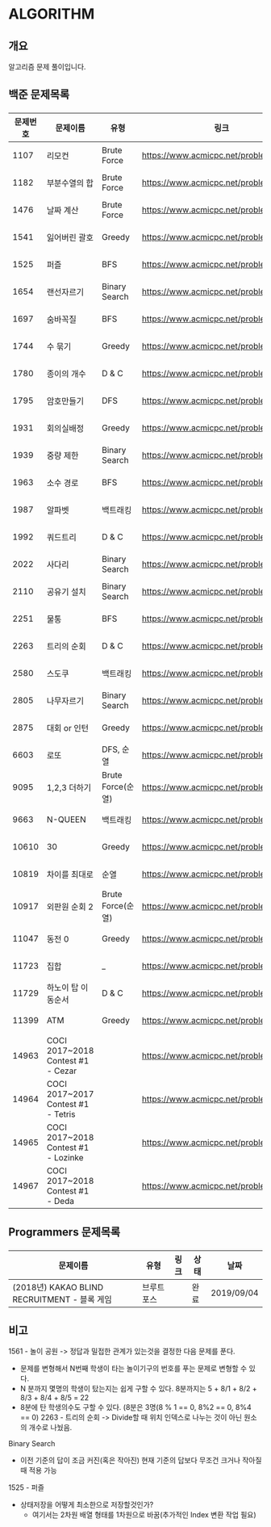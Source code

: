 # ALGORITHM

## 개요
알고리즘 문제 풀이입니다.

## 백준 문제목록
###
문제번호 | 문제이름 | 유형 | 링크 | 상태 | 날짜
--- | --- | --- | --- | --- | ---
1107 | 리모컨 | Brute Force | https://www.acmicpc.net/problem/1107 | 완료 | 2019/09/03
1182 | 부분수열의 합 | Brute Force | https://www.acmicpc.net/problem/1182 | 완료 | 2019/09/11
1476 | 날짜 계산 | Brute Force | https://www.acmicpc.net/problem/1476 | 완료 | 2019/09/03
1541 | 잃어버린 괄호 | Greedy | https://www.acmicpc.net/problem/1541 | 완료 | 2019/08/26
1525 | 퍼즐 | BFS | https://www.acmicpc.net/problem/1654 | 완료 | 2019/09/09
1654 | 랜선자르기 | Binary Search | https://www.acmicpc.net/problem/2805 | 완료 | 2019/08/30
1697 | 숨바꼭질 | BFS | https://www.acmicpc.net/problem/1697 | 완료 | 2019/09/04
1744 | 수 묶기 | Greedy | https://www.acmicpc.net/problem/1744 | 완료 | 2019/08/27
1780 | 종이의 개수 | D & C | https://www.acmicpc.net/problem/1780 | 완료 | 2019/08/27
1795 | 암호만들기 | DFS | https://www.acmicpc.net/problem/1795 | 완료 | 2019/09/10
1931 | 회의실배정 | Greedy | https://www.acmicpc.net/problem/1931 | 완료 | 2019/08/27
1939 | 중량 제한 | Binary Search | https://www.acmicpc.net/problem/1939 | 완료 | 2019/08/31
1963 | 소수 경로 | BFS | https://www.acmicpc.net/problem/1963 | 완료 | 2019/09/04
1987 | 알파벳 | 백트래킹 | https://www.acmicpc.net/problem/1987 | 완료 | 2019/09/11
1992 | 쿼드트리 | D & C | https://www.acmicpc.net/problem/1992 | 완료 | 2019/08/28
2022 | 사다리 | Binary Search | https://www.acmicpc.net/problem/1992 | 완료 | 2019/08/31
2110 | 공유기 설치 | Binary Search | https://www.acmicpc.net/problem/2110 | 완료 | 2019/08/30
2251 | 물통 | BFS | https://www.acmicpc.net/problem/2251 | 완료 | 2019/09/06
2263 | 트리의 순회 | D & C | https://www.acmicpc.net/problem/2263 | 완료 | 2019/08/27
2580 | 스도쿠 | 백트래킹 | https://www.acmicpc.net/problem/2580 | 완료 | 2019/09/10
2805 | 나무자르기 | Binary Search | https://www.acmicpc.net/problem/2805 | 완료 | 2019/08/30
2875 | 대회 or 인턴 | Greedy | https://www.acmicpc.net/problem/2875 | 완료 | 2019/08/27
6603 | 로또 | DFS, 순열 | https://www.acmicpc.net/problem/6603 | 완료 | 2019/09/04
9095 | 1,2,3 더하기 | Brute Force(순열) | https://www.acmicpc.net/problem/9095 | 완료 | 2019/09/04
9663 | N-QUEEN | 백트래킹 | https://www.acmicpc.net/problem/9663 | 완료 | 2019/09/10
10610 | 30 | Greedy | https://www.acmicpc.net/problem/10610 | 완료 | 2019/08/27
10819 | 차이를 최대로 | 순열 | https://www.acmicpc.net/problem/10819 | 완료 | 2019/09/04
10917 | 외판원 순회 2 | Brute Force(순열) | https://www.acmicpc.net/problem/10917 | 완료 | 2019/09/04
11047 | 동전 0 | Greedy | https://www.acmicpc.net/problem/11047 | 완료 | 2019/08/27
11723 | 집합 | _ | https://www.acmicpc.net/problem/11723 | 완료 | 2019/09/01
11729 | 하노이 탑 이동순서 | D & C | https://www.acmicpc.net/problem/11729 | 완료 | 2018/08/27
11399 | ATM | Greedy | https://www.acmicpc.net/problem/11399 | 완료 | 2019/08/26
14963 | COCI 2017~2018 Contest #1 - Cezar |  | https://www.acmicpc.net/problem/14963 | 완료
14964 | COCI 2017~2017 Contest #1 - Tetris | | https://www.acmicpc.net/problem/14964 | 완료
14965 | COCI 2017~2018 Contest #1 - Lozinke | | https://www.acmicpc.net/problem/14965 | 완료
14967 | COCI 2017~2018 Contest #1 - Deda | | https://www.acmicpc.net/problem/14967 | X

## Programmers 문제목록
###
문제이름 | 유형 | 링크 | 상태 | 날짜
--- | --- | --- | --- | ---
(2018년) KAKAO BLIND RECRUITMENT - 블록 게임 | 브루트 포스 | | 완료 | 2019/09/04

## 비고
1561 - 놀이 공원
-> 정답과 밀접한 관계가 있는것을 결정한 다음 문제를 푼다.
 - 문제를 변형해서 N번째 학생이 타는 놀이기구의 번호를 푸는 문제로 변형할 수 있다.
 - N 분까지 몇명의 학생이 탔는지는 쉽게 구할 수 있다. 8분까지는 5 + 8/1 + 8/2 + 8/3 + 8/4 + 8/5 = 22
 - 8분에 탄 학생의수도 구할 수 있다. (8분은 3명(8 % 1 == 0, 8%2 == 0, 8%4 == 0)
2263 - 트리의 순회
-> Divide할 때 위치 인덱스로 나누는 것이 아닌 원소의 개수로 나눴음.

Binary Search
- 이전 기준의 답이 조금 커진(혹은 작아진) 현재 기준의 답보다 무조건 크거나 작아질 때 적용 가능

1525 - 퍼즐
- 상태저장을 어떻게 최소한으로 저장할것인가?
  - 여기서는 2차원 배열 형태를 1차원으로 바꿈(추가적인 Index 변환 작업 필요)
